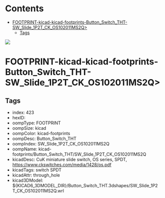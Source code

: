 



Contents
========

* [FOOTPRINT-kicad-kicad-footprints-Button_Switch_THT-SW_Slide_1P2T_CK_OS102011MS2Q>](#footprint-kicad-kicad-footprints-button_switch_tht-sw_slide_1p2t_ck_os102011ms2q)
	* [Tags](#tags)
  
![][im]
# FOOTPRINT-kicad-kicad-footprints-Button_Switch_THT-SW_Slide_1P2T_CK_OS102011MS2Q>

## Tags

- index: 423
- hexID: 
- oompType: FOOTPRINT
- oompSize: kicad
- oompColor: kicad-footprints
- oompDesc: Button_Switch_THT
- oompIndex: SW_Slide_1P2T_CK_OS102011MS2Q
- oompName: kicad-footprints/Button_Switch_THT/SW_Slide_1P2T_CK_OS102011MS2Q
- kicadDesc: CuK miniature slide switch, OS series, SPDT, https://www.ckswitches.com/media/1428/os.pdf
- kicadTags: switch SPDT
- kicadAttr: through_hole
- kicad3DModel: ${KICAD6_3DMODEL_DIR}/Button_Switch_THT.3dshapes/SW_Slide_1P2T_CK_OS102011MS2Q.wrl



[im]: image.png

